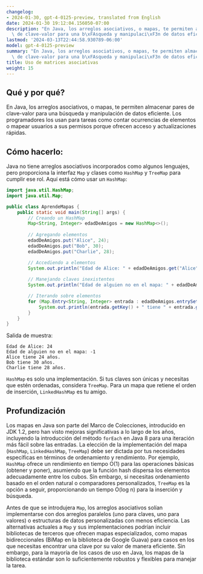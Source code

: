 ```yaml
---
changelog:
- 2024-01-30, gpt-4-0125-preview, translated from English
date: 2024-01-30 19:12:04.156050-07:00
description: "En Java, los arreglos asociativos, o mapas, te permiten almacenar pares\
  \ de clave-valor para una b\xFAsqueda y manipulaci\xF3n de datos eficiente. Los\u2026"
lastmod: '2024-03-13T22:44:58.930789-06:00'
model: gpt-4-0125-preview
summary: "En Java, los arreglos asociativos, o mapas, te permiten almacenar pares\
  \ de clave-valor para una b\xFAsqueda y manipulaci\xF3n de datos eficiente. Los\u2026"
title: Uso de matrices asociativas
weight: 15
---
```


## Qué y por qué?

En Java, los arreglos asociativos, o mapas, te permiten almacenar pares de clave-valor para una búsqueda y manipulación de datos eficiente. Los programadores los usan para tareas como contar ocurrencias de elementos o mapear usuarios a sus permisos porque ofrecen acceso y actualizaciones rápidas.

## Cómo hacerlo:

Java no tiene arreglos asociativos incorporados como algunos lenguajes, pero proporciona la interfaz `Map` y clases como `HashMap` y `TreeMap` para cumplir ese rol. Aquí está cómo usar un `HashMap`:

```Java
import java.util.HashMap;
import java.util.Map;

public class AprendeMapas {
    public static void main(String[] args) {
        // Creando un HashMap
        Map<String, Integer> edadDeAmigos = new HashMap<>();
        
        // Agregando elementos
        edadDeAmigos.put("Alice", 24);
        edadDeAmigos.put("Bob", 30);
        edadDeAmigos.put("Charlie", 28);

        // Accediendo a elementos
        System.out.println("Edad de Alice: " + edadDeAmigos.get("Alice"));
        
        // Manejando claves inexistentes
        System.out.println("Edad de alguien no en el mapa: " + edadDeAmigos.getOrDefault("Dan", -1));

        // Iterando sobre elementos
        for (Map.Entry<String, Integer> entrada : edadDeAmigos.entrySet()) {
            System.out.println(entrada.getKey() + " tiene " + entrada.getValue() + " años.");
        }
    }
}
```

Salida de muestra:

```
Edad de Alice: 24
Edad de alguien no en el mapa: -1
Alice tiene 24 años.
Bob tiene 30 años.
Charlie tiene 28 años.
```

`HashMap` es solo una implementación. Si tus claves son únicas y necesitas que estén ordenadas, considera `TreeMap`. Para un mapa que retiene el orden de inserción, `LinkedHashMap` es tu amigo.

## Profundización

Los mapas en Java son parte del Marco de Colecciones, introducido en JDK 1.2, pero han visto mejoras significativas a lo largo de los años, incluyendo la introducción del método `forEach` en Java 8 para una iteración más fácil sobre las entradas. La elección de la implementación del mapa (`HashMap`, `LinkedHashMap`, `TreeMap`) debe ser dictada por tus necesidades específicas en términos de ordenamiento y rendimiento. Por ejemplo, `HashMap` ofrece un rendimiento en tiempo O(1) para las operaciones básicas (obtener y poner), asumiendo que la función hash dispersa los elementos adecuadamente entre los cubos. Sin embargo, si necesitas ordenamiento basado en el orden natural o comparadores personalizados, `TreeMap` es la opción a seguir, proporcionando un tiempo O(log n) para la inserción y búsqueda.

Antes de que se introdujera `Map`, los arreglos asociativos solían implementarse con dos arreglos paralelos (uno para claves, uno para valores) o estructuras de datos personalizadas con menos eficiencia. Las alternativas actuales a `Map` y sus implementaciones podrían incluir bibliotecas de terceros que ofrecen mapas especializados, como mapas bidireccionales (BiMap en la biblioteca de Google Guava) para casos en los que necesitas encontrar una clave por su valor de manera eficiente. Sin embargo, para la mayoría de los casos de uso en Java, los mapas de la biblioteca estándar son lo suficientemente robustos y flexibles para manejar la tarea.
